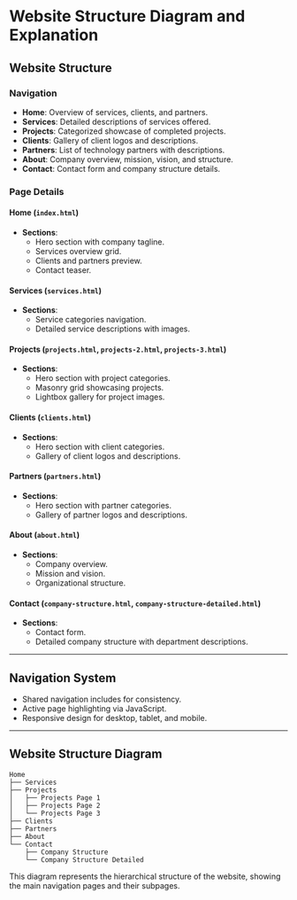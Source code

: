 # Website Structure Diagram and Explanation

## Website Structure

### Navigation

- **Home**: Overview of services, clients, and partners.
- **Services**: Detailed descriptions of services offered.
- **Projects**: Categorized showcase of completed projects.
- **Clients**: Gallery of client logos and descriptions.
- **Partners**: List of technology partners with descriptions.
- **About**: Company overview, mission, vision, and structure.
- **Contact**: Contact form and company structure details.

### Page Details

#### Home (`index.html`)

- **Sections**:
  - Hero section with company tagline.
  - Services overview grid.
  - Clients and partners preview.
  - Contact teaser.

#### Services (`services.html`)

- **Sections**:
  - Service categories navigation.
  - Detailed service descriptions with images.

#### Projects (`projects.html`, `projects-2.html`, `projects-3.html`)

- **Sections**:
  - Hero section with project categories.
  - Masonry grid showcasing projects.
  - Lightbox gallery for project images.

#### Clients (`clients.html`)

- **Sections**:
  - Hero section with client categories.
  - Gallery of client logos and descriptions.

#### Partners (`partners.html`)

- **Sections**:
  - Hero section with partner categories.
  - Gallery of partner logos and descriptions.

#### About (`about.html`)

- **Sections**:
  - Company overview.
  - Mission and vision.
  - Organizational structure.

#### Contact (`company-structure.html`, `company-structure-detailed.html`)

- **Sections**:
  - Contact form.
  - Detailed company structure with department descriptions.

---

## Navigation System

- Shared navigation includes for consistency.
- Active page highlighting via JavaScript.
- Responsive design for desktop, tablet, and mobile.

---

## Website Structure Diagram

```plaintext
Home
├── Services
├── Projects
│   ├── Projects Page 1
│   ├── Projects Page 2
│   └── Projects Page 3
├── Clients
├── Partners
├── About
└── Contact
    ├── Company Structure
    └── Company Structure Detailed
```

This diagram represents the hierarchical structure of the website, showing the main navigation pages and their subpages.
